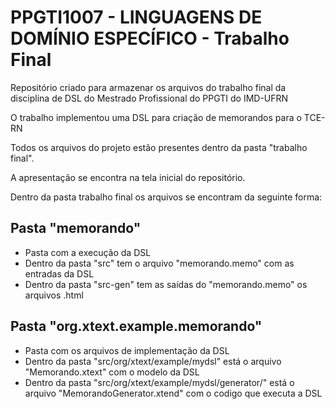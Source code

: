 # PPGTI1007 - LINGUAGENS DE DOMÍNIO ESPECÍFICO - Trabalho Final

Repositório criado para armazenar os arquivos do trabalho final da disciplina de DSL do Mestrado Profissional do PPGTI do IMD-UFRN

O trabalho implementou uma DSL para criação de memorandos para o TCE-RN

Todos os arquivos do projeto estão presentes dentro da pasta "trabalho final".

A apresentação se encontra na tela inicial do repositório.

Dentro da pasta trabalho final os arquivos se encontram da seguinte forma:

## Pasta "memorando"

* Pasta com a execução da DSL
* Dentro da pasta "src" tem o arquivo "memorando.memo" com as entradas da DSL
* Dentro da pasta "src-gen" tem as saídas do "memorando.memo" os arquivos .html

## Pasta "org.xtext.example.memorando"

* Pasta com os arquivos de implementação da DSL
* Dentro da pasta "src/org/xtext/example/mydsl" está o arquivo "Memorando.xtext" com o modelo da DSL
* Dentro da pasta "src/org/xtext/example/mydsl/generator/" está o arquivo "MemorandoGenerator.xtend" com o codigo que executa a DSL
